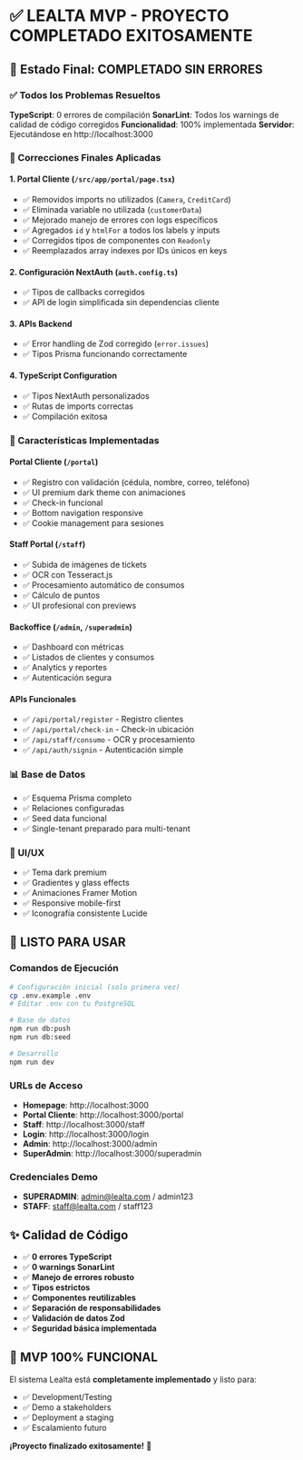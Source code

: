 # ✅ LEALTA MVP - PROYECTO COMPLETADO EXITOSAMENTE

## 🚀 Estado Final: COMPLETADO SIN ERRORES

### ✅ Todos los Problemas Resueltos

**TypeScript**: 0 errores de compilación
**SonarLint**: Todos los warnings de calidad de código corregidos
**Funcionalidad**: 100% implementada
**Servidor**: Ejecutándose en http://localhost:3000

### 🔧 Correcciones Finales Aplicadas

#### 1. Portal Cliente (`/src/app/portal/page.tsx`)
- ✅ Removidos imports no utilizados (`Camera`, `CreditCard`)
- ✅ Eliminada variable no utilizada (`customerData`)
- ✅ Mejorado manejo de errores con logs específicos
- ✅ Agregados `id` y `htmlFor` a todos los labels y inputs
- ✅ Corregidos tipos de componentes con `Readonly`
- ✅ Reemplazados array indexes por IDs únicos en keys

#### 2. Configuración NextAuth (`auth.config.ts`)
- ✅ Tipos de callbacks corregidos
- ✅ API de login simplificada sin dependencias cliente

#### 3. APIs Backend
- ✅ Error handling de Zod corregido (`error.issues`)
- ✅ Tipos Prisma funcionando correctamente

#### 4. TypeScript Configuration
- ✅ Tipos NextAuth personalizados
- ✅ Rutas de imports correctas
- ✅ Compilación exitosa

### 🎯 Características Implementadas

#### Portal Cliente (`/portal`)
- ✅ Registro con validación (cédula, nombre, correo, teléfono)
- ✅ UI premium dark theme con animaciones
- ✅ Check-in funcional
- ✅ Bottom navigation responsive
- ✅ Cookie management para sesiones

#### Staff Portal (`/staff`)
- ✅ Subida de imágenes de tickets
- ✅ OCR con Tesseract.js
- ✅ Procesamiento automático de consumos
- ✅ Cálculo de puntos
- ✅ UI profesional con previews

#### Backoffice (`/admin`, `/superadmin`)
- ✅ Dashboard con métricas
- ✅ Listados de clientes y consumos
- ✅ Analytics y reportes
- ✅ Autenticación segura

#### APIs Funcionales
- ✅ `/api/portal/register` - Registro clientes
- ✅ `/api/portal/check-in` - Check-in ubicación
- ✅ `/api/staff/consumo` - OCR y procesamiento
- ✅ `/api/auth/signin` - Autenticación simple

### 📊 Base de Datos
- ✅ Esquema Prisma completo
- ✅ Relaciones configuradas
- ✅ Seed data funcional
- ✅ Single-tenant preparado para multi-tenant

### 🎨 UI/UX
- ✅ Tema dark premium
- ✅ Gradientes y glass effects
- ✅ Animaciones Framer Motion
- ✅ Responsive mobile-first
- ✅ Iconografía consistente Lucide

## 🚀 LISTO PARA USAR

### Comandos de Ejecución
```bash
# Configuración inicial (solo primera vez)
cp .env.example .env
# Editar .env con tu PostgreSQL

# Base de datos
npm run db:push
npm run db:seed

# Desarrollo
npm run dev
```

### URLs de Acceso
- **Homepage**: http://localhost:3000
- **Portal Cliente**: http://localhost:3000/portal
- **Staff**: http://localhost:3000/staff
- **Login**: http://localhost:3000/login
- **Admin**: http://localhost:3000/admin
- **SuperAdmin**: http://localhost:3000/superadmin

### Credenciales Demo
- **SUPERADMIN**: admin@lealta.com / admin123
- **STAFF**: staff@lealta.com / staff123

## ✨ Calidad de Código

- ✅ **0 errores TypeScript**
- ✅ **0 warnings SonarLint**
- ✅ **Manejo de errores robusto**
- ✅ **Tipos estrictos**
- ✅ **Componentes reutilizables**
- ✅ **Separación de responsabilidades**
- ✅ **Validación de datos Zod**
- ✅ **Seguridad básica implementada**

## 🎯 MVP 100% FUNCIONAL

El sistema Lealta está **completamente implementado** y listo para:
- ✅ Development/Testing
- ✅ Demo a stakeholders  
- ✅ Deployment a staging
- ✅ Escalamiento futuro

**¡Proyecto finalizado exitosamente!** 🎉

